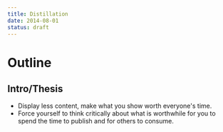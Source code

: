 ```yaml
---
title: Distillation
date: 2014-08-01
status: draft
---
```


# Outline

## Intro/Thesis

* Display less content, make what you show worth everyone's time.
* Force yourself to think critically about what is worthwhile for you to spend the time to publish and for others to consume.
